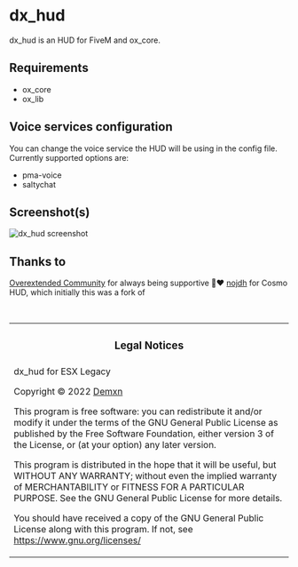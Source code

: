 # dx_hud

dx_hud is an HUD for FiveM and ox_core.

## Requirements

- ox_core
- ox_lib

## Voice services configuration

You can change the voice service the HUD will be using in the config file.
Currently supported options are:
- pma-voice
- saltychat

## Screenshot(s)

![dx_hud screenshot](https://user-images.githubusercontent.com/15928886/154711951-584adcec-5369-477b-8a4a-f3c006182881.png)

## Thanks to
[Overextended Community](https://discord.gg/overextended) for always being supportive 🐂❤️
[nojdh](https://github.com/nojdh/) for Cosmo HUD, which initially this was a fork of

<br>
<table><tr><td><h3 align='center'>Legal Notices</h2></tr></td>
<tr><td>
dx_hud for ESX Legacy

Copyright © 2022  [Demxn](https://github.com/0xDEMXN)


This program is free software: you can redistribute it and/or modify
it under the terms of the GNU General Public License as published by
the Free Software Foundation, either version 3 of the License, or
(at your option) any later version.


This program is distributed in the hope that it will be useful,
but WITHOUT ANY WARRANTY; without even the implied warranty of
MERCHANTABILITY or FITNESS FOR A PARTICULAR PURPOSE.  See the
GNU General Public License for more details.


You should have received a copy of the GNU General Public License
along with this program.
If not, see <https://www.gnu.org/licenses/>
</td></tr></table>